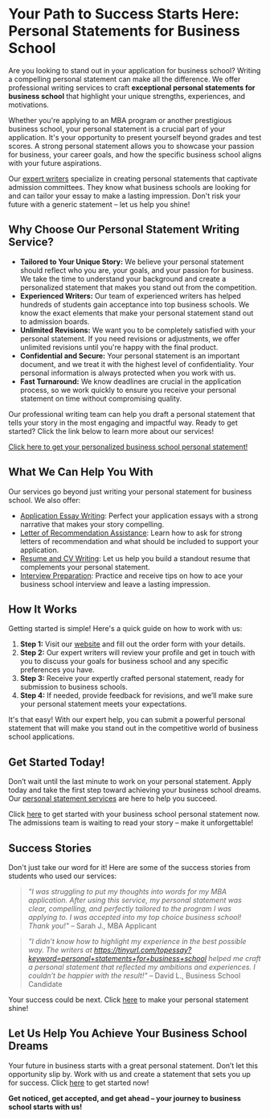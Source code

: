 # Your Path to Success Starts Here: Personal Statements for Business School

Are you looking to stand out in your application for business school? Writing a compelling personal statement can make all the difference. We offer professional writing services to craft **exceptional personal statements for business school** that highlight your unique strengths, experiences, and motivations.

Whether you're applying to an MBA program or another prestigious business school, your personal statement is a crucial part of your application. It's your opportunity to present yourself beyond grades and test scores. A strong personal statement allows you to showcase your passion for business, your career goals, and how the specific business school aligns with your future aspirations.

Our [expert writers](https://tinyurl.com/topessay?keyword=personal+statements+for+business+school) specialize in creating personal statements that captivate admission committees. They know what business schools are looking for and can tailor your essay to make a lasting impression. Don't risk your future with a generic statement – let us help you shine!

## Why Choose Our Personal Statement Writing Service?

- **Tailored to Your Unique Story:** We believe your personal statement should reflect who you are, your goals, and your passion for business. We take the time to understand your background and create a personalized statement that makes you stand out from the competition.
- **Experienced Writers:** Our team of experienced writers has helped hundreds of students gain acceptance into top business schools. We know the exact elements that make your personal statement stand out to admission boards.
- **Unlimited Revisions:** We want you to be completely satisfied with your personal statement. If you need revisions or adjustments, we offer unlimited revisions until you're happy with the final product.
- **Confidential and Secure:** Your personal statement is an important document, and we treat it with the highest level of confidentiality. Your personal information is always protected when you work with us.
- **Fast Turnaround:** We know deadlines are crucial in the application process, so we work quickly to ensure you receive your personal statement on time without compromising quality.

Our professional writing team can help you draft a personal statement that tells your story in the most engaging and impactful way. Ready to get started? Click the link below to learn more about our services!

[Click here to get your personalized business school personal statement!](https://tinyurl.com/topessay?keyword=personal+statements+for+business+school)

## What We Can Help You With

Our services go beyond just writing your personal statement for business school. We also offer:

- [Application Essay Writing](https://tinyurl.com/topessay?keyword=personal+statements+for+business+school): Perfect your application essays with a strong narrative that makes your story compelling.
- [Letter of Recommendation Assistance](https://tinyurl.com/topessay?keyword=personal+statements+for+business+school): Learn how to ask for strong letters of recommendation and what should be included to support your application.
- [Resume and CV Writing](https://tinyurl.com/topessay?keyword=personal+statements+for+business+school): Let us help you build a standout resume that complements your personal statement.
- [Interview Preparation](https://tinyurl.com/topessay?keyword=personal+statements+for+business+school): Practice and receive tips on how to ace your business school interview and leave a lasting impression.

## How It Works

Getting started is simple! Here's a quick guide on how to work with us:

1. **Step 1:** Visit our [website](https://tinyurl.com/topessay?keyword=personal+statements+for+business+school) and fill out the order form with your details.
2. **Step 2:** Our expert writers will review your profile and get in touch with you to discuss your goals for business school and any specific preferences you have.
3. **Step 3:** Receive your expertly crafted personal statement, ready for submission to business schools.
4. **Step 4:** If needed, provide feedback for revisions, and we’ll make sure your personal statement meets your expectations.

It's that easy! With our expert help, you can submit a powerful personal statement that will make you stand out in the competitive world of business school applications.

## Get Started Today!

Don’t wait until the last minute to work on your personal statement. Apply today and take the first step toward achieving your business school dreams. Our [personal statement services](https://tinyurl.com/topessay?keyword=personal+statements+for+business+school) are here to help you succeed.

Click [here](https://tinyurl.com/topessay?keyword=personal+statements+for+business+school) to get started with your business school personal statement now. The admissions team is waiting to read your story – make it unforgettable!

## Success Stories

Don't just take our word for it! Here are some of the success stories from students who used our services:

> _"I was struggling to put my thoughts into words for my MBA application. After using this service, my personal statement was clear, compelling, and perfectly tailored to the program I was applying to. I was accepted into my top choice business school! Thank you!"_ – Sarah J., MBA Applicant

> _"I didn’t know how to highlight my experience in the best possible way. The writers at https://tinyurl.com/topessay?keyword=personal+statements+for+business+school helped me craft a personal statement that reflected my ambitions and experiences. I couldn’t be happier with the result!"_ – David L., Business School Candidate

Your success could be next. Click [here](https://tinyurl.com/topessay?keyword=personal+statements+for+business+school) to make your personal statement shine!

## Let Us Help You Achieve Your Business School Dreams

Your future in business starts with a great personal statement. Don’t let this opportunity slip by. Work with us and create a statement that sets you up for success. Click [here](https://tinyurl.com/topessay?keyword=personal+statements+for+business+school) to get started now!

**Get noticed, get accepted, and get ahead – your journey to business school starts with us!**
